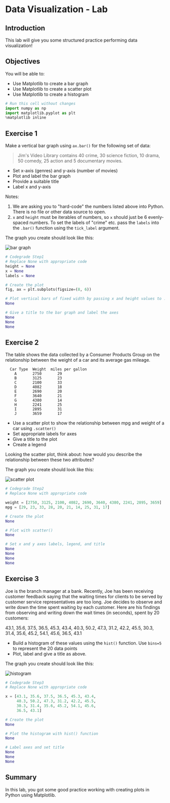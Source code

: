 # Data Visualization - Lab

## Introduction
This lab will give you some structured practice performing data visualization!

## Objectives

You will be able to:

* Use Matplotlib to create a bar graph
* Use Matplotlib to create a scatter plot
* Use Matplotlib to create a histogram



```python
# Run this cell without changes
import numpy as np
import matplotlib.pyplot as plt
%matplotlib inline
```

## Exercise 1

Make a vertical bar graph using `ax.bar()` for the following set of data:

> Jim's Video Library contains 40 crime, 30 science fiction, 10 drama, 50 comedy, 25 action and 5 documentary movies.

* Set x-axis (genres) and y-axis (number of movies)
* Plot and label the bar graph
* Provide a suitable title
* Label x and y-axis

Notes:

1. We are asking you to "hard-code" the numbers listed above into Python. There is no file or other data source to open.
2. `x` and `height` must be iterables of numbers, so `x` should just be 6 evenly-spaced numbers. To set the labels of "crime" etc. pass the `labels` into the `.bar()` function using the `tick_label` argument.

The graph you create should look like this:

![bar graph](https://curriculum-content.s3.amazonaws.com/data-science/images/bar_chart.png)


```python
# Codegrade Step1
# Replace None with appropriate code
height = None
x = None
labels = None

# Create the plot
fig, ax = plt.subplots(figsize=(8, 6))

# Plot vertical bars of fixed width by passing x and height values to .bar() function 
None

# Give a title to the bar graph and label the axes
None
None
None
```

## Exercise 2

The table shows the data collected by a Consumer Products Group on the relationship between the weight of a car and its average gas mileage.

      Car Type  Weight	miles per gallon
        A	    2750	   29
        B	    3125	   23
        C	    2100	   33
        D	    4082	   18
        E	    2690	   20
        F	    3640	   21
        G	    4380	   14
        H	    2241	   25
        I	    2895	   31
        J	    3659	   17
        
* Use a scatter plot to show the relationship between mpg and weight of a car using `.scatter()`
* Set appropriate labels for axes
* Give a title to the plot
* Create a legend

Looking the scatter plot, think about: how would you describe the relationship between these two attributes?

The graph you create should look like this:

![scatter plot](https://curriculum-content.s3.amazonaws.com/data-science/images/scatter_plot.png)


```python
# Codegrade Step2
# Replace None with appropriate code

weight = [2750, 3125, 2100, 4082, 2690, 3640, 4380, 2241, 2895, 3659]
mpg = [29, 23, 33, 28, 20, 21, 14, 25, 31, 17]

# Create the plot
None

# Plot with scatter()
None

# Set x and y axes labels, legend, and title
None
None
None
None
```

## Exercise 3

Joe is the branch manager at a bank. Recently, Joe has been receiving customer feedback saying that the waiting times for clients to be served by customer service representatives are too long. Joe decides to observe and write down the time spent waiting by each customer. Here are his findings from observing and writing down the wait times (in seconds), spent by 20 customers:

43.1, 35.6, 37.5, 36.5, 45.3, 43.4, 40.3, 50.2, 47.3, 31.2, 42.2, 45.5, 30.3, 31.4, 35.6, 45.2, 54.1, 45.6, 36.5, 43.1

* Build a histogram of these values using the `hist()` function. Use `bins=5` to represent the 20 data points
* Plot, label and give a title as above. 

The graph you create should look like this:

![histogram](https://curriculum-content.s3.amazonaws.com/data-science/images/histogram.png)


```python
# Codegrade Step3
# Replace None with appropriate code

x = [43.1, 35.6, 37.5, 36.5, 45.3, 43.4, 
     40.3, 50.2, 47.3, 31.2, 42.2, 45.5, 
     30.3, 31.4, 35.6, 45.2, 54.1, 45.6, 
     36.5, 43.1]

# Create the plot
None

# Plot the histogram with hist() function
None

# Label axes and set title
None
None
None
```

## Summary

In this lab, you got some good practice working with creating plots in Python using Matplotlib.

